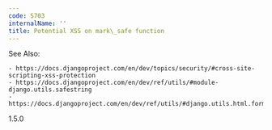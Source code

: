 ```yaml
---
code: S703
internalName: ''
title: Potential XSS on mark\_safe function
---
```


See Also:

    - https://docs.djangoproject.com/en/dev/topics/security/#cross-site-scripting-xss-protection
    - https://docs.djangoproject.com/en/dev/ref/utils/#module-django.utils.safestring
    - https://docs.djangoproject.com/en/dev/ref/utils/#django.utils.html.format_html

<div class="versionadded">

1.5.0

</div>